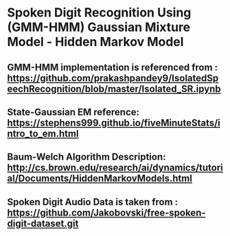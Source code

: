 # Spoken Digit Recognition Using (GMM-HMM) Gaussian Mixture Model - Hidden Markov Model

## GMM-HMM implementation is referenced from : https://github.com/prakashpandey9/IsolatedSpeechRecognition/blob/master/Isolated_SR.ipynb
## State-Gaussian EM reference: https://stephens999.github.io/fiveMinuteStats/intro_to_em.html
## Baum-Welch Algorithm Description: http://cs.brown.edu/research/ai/dynamics/tutorial/Documents/HiddenMarkovModels.html
## Spoken Digit Audio Data is taken from : https://github.com/Jakobovski/free-spoken-digit-dataset.git